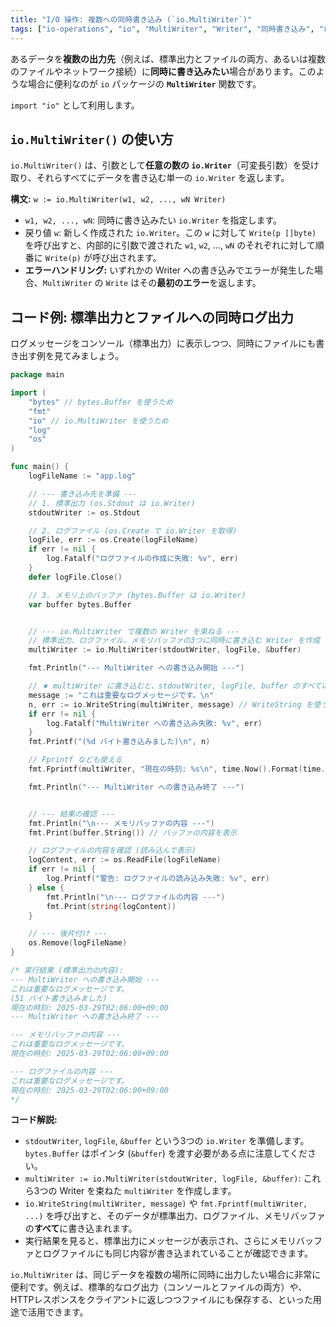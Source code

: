 ```yaml
---
title: "I/O 操作: 複数への同時書き込み (`io.MultiWriter`)"
tags: ["io-operations", "io", "MultiWriter", "Writer", "同時書き込み", "ログ"]
---
```


あるデータを**複数の出力先**（例えば、標準出力とファイルの両方、あるいは複数のファイルやネットワーク接続）に**同時に書き込みたい**場合があります。このような場合に便利なのが `io` パッケージの **`MultiWriter`** 関数です。

`import "io"` として利用します。

## `io.MultiWriter()` の使い方

`io.MultiWriter()` は、引数として**任意の数の `io.Writer`**（可変長引数）を受け取り、それらすべてにデータを書き込む単一の `io.Writer` を返します。

**構文:** `w := io.MultiWriter(w1, w2, ..., wN Writer)`

*   `w1, w2, ..., wN`: 同時に書き込みたい `io.Writer` を指定します。
*   戻り値 `w`: 新しく作成された `io.Writer`。この `w` に対して `Write(p []byte)` を呼び出すと、内部的に引数で渡された `w1`, `w2`, ..., `wN` のそれぞれに対して順番に `Write(p)` が呼び出されます。
*   **エラーハンドリング:** いずれかの Writer への書き込みでエラーが発生した場合、`MultiWriter` の `Write` はその**最初のエラー**を返します。

## コード例: 標準出力とファイルへの同時ログ出力

ログメッセージをコンソール（標準出力）に表示しつつ、同時にファイルにも書き出す例を見てみましょう。

```go title="io.MultiWriter の使用例"
package main

import (
	"bytes" // bytes.Buffer を使うため
	"fmt"
	"io" // io.MultiWriter を使うため
	"log"
	"os"
)

func main() {
	logFileName := "app.log"

	// --- 書き込み先を準備 ---
	// 1. 標準出力 (os.Stdout は io.Writer)
	stdoutWriter := os.Stdout

	// 2. ログファイル (os.Create で io.Writer を取得)
	logFile, err := os.Create(logFileName)
	if err != nil {
		log.Fatalf("ログファイルの作成に失敗: %v", err)
	}
	defer logFile.Close()

	// 3. メモリ上のバッファ (bytes.Buffer は io.Writer)
	var buffer bytes.Buffer


	// --- io.MultiWriter で複数の Writer を束ねる ---
	// 標準出力、ログファイル、メモリバッファの3つに同時に書き込む Writer を作成
	multiWriter := io.MultiWriter(stdoutWriter, logFile, &buffer)

	fmt.Println("--- MultiWriter への書き込み開始 ---")

	// ★ multiWriter に書き込むと、stdoutWriter, logFile, buffer のすべてに書き込まれる ★
	message := "これは重要なログメッセージです。\n"
	n, err := io.WriteString(multiWriter, message) // WriteString を使う例
	if err != nil {
		log.Fatalf("MultiWriter への書き込み失敗: %v", err)
	}
	fmt.Printf("(%d バイト書き込みました)\n", n)

	// Fprintf なども使える
	fmt.Fprintf(multiWriter, "現在の時刻: %s\n", time.Now().Format(time.RFC3339))

	fmt.Println("--- MultiWriter への書き込み終了 ---")


	// --- 結果の確認 ---
	fmt.Println("\n--- メモリバッファの内容 ---")
	fmt.Print(buffer.String()) // バッファの内容を表示

	// ログファイルの内容を確認 (読み込んで表示)
	logContent, err := os.ReadFile(logFileName)
	if err != nil {
		log.Printf("警告: ログファイルの読み込み失敗: %v", err)
	} else {
		fmt.Println("\n--- ログファイルの内容 ---")
		fmt.Print(string(logContent))
	}

	// --- 後片付け ---
	os.Remove(logFileName)
}

/* 実行結果 (標準出力の内容):
--- MultiWriter への書き込み開始 ---
これは重要なログメッセージです。
(51 バイト書き込みました)
現在の時刻: 2025-03-29T02:06:00+09:00
--- MultiWriter への書き込み終了 ---

--- メモリバッファの内容 ---
これは重要なログメッセージです。
現在の時刻: 2025-03-29T02:06:00+09:00

--- ログファイルの内容 ---
これは重要なログメッセージです。
現在の時刻: 2025-03-29T02:06:00+09:00
*/
```

**コード解説:**

*   `stdoutWriter`, `logFile`, `&buffer` という3つの `io.Writer` を準備します。`bytes.Buffer` はポインタ (`&buffer`) を渡す必要がある点に注意してください。
*   `multiWriter := io.MultiWriter(stdoutWriter, logFile, &buffer)`: これら3つの Writer を束ねた `multiWriter` を作成します。
*   `io.WriteString(multiWriter, message)` や `fmt.Fprintf(multiWriter, ...)` を呼び出すと、そのデータが標準出力、ログファイル、メモリバッファの**すべて**に書き込まれます。
*   実行結果を見ると、標準出力にメッセージが表示され、さらにメモリバッファとログファイルにも同じ内容が書き込まれていることが確認できます。

`io.MultiWriter` は、同じデータを複数の場所に同時に出力したい場合に非常に便利です。例えば、標準的なログ出力（コンソールとファイルの両方）や、HTTPレスポンスをクライアントに返しつつファイルにも保存する、といった用途で活用できます。